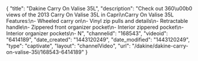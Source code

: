 {
    "title": "Dakine Carry On Valise 35L",
    "description": "Check out 360\u00b0 views of the 2013 Carry On Valise 35L in Capri\nCarry On Valise 35L Features:\n- Wheeled carry on\n- Vinyl zip pulls and details\n- Retractable handle\n- Zippered front organizer pocket\n- Interior zippered pocket\n- Interior organizer pockets\n- N",
    "channelid": "168543",
    "videoid": "6414189",
    "date_created": "1443120249",
    "date_modified": "1443120249",
    "type": "captivate",
    "layout": "channelVideo",
    "url": "\/dakine\/dakine-carry-on-valise-35l\/168543-6414189"
}